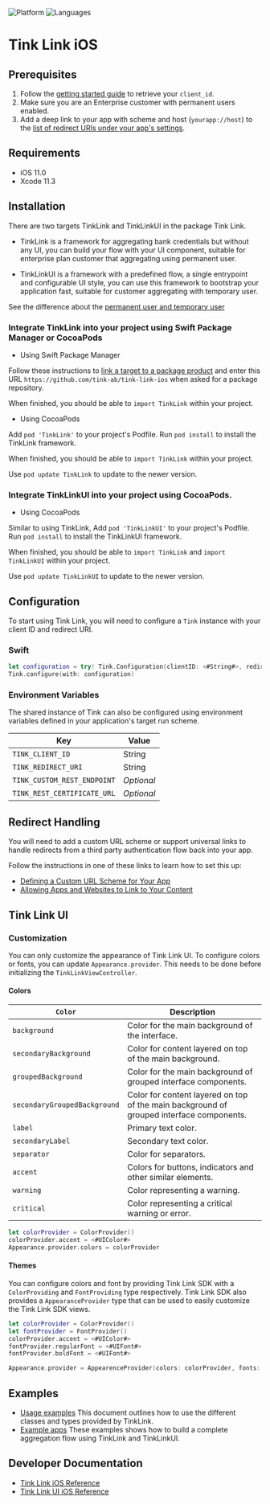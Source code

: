 ![Platform](https://img.shields.io/badge/platform-iOS-orange.svg)
![Languages](https://img.shields.io/badge/languages-swift-orange.svg)

# Tink Link iOS

## Prerequisites

1. Follow the [getting started guide](https://docs.tink.com/resources/getting-started/set-up-your-account) to retrieve your `client_id`.
2. Make sure you are an Enterprise customer with permanent users enabled.
3. Add a deep link to your app with scheme and host (`yourapp://host`) to the [list of redirect URIs under your app's settings](https://console.tink.com/overview).

## Requirements

- iOS 11.0
- Xcode 11.3

## Installation
There are two targets TinkLink and TinkLinkUI in the package Tink Link.
- TinkLink is a framework for aggregating bank credentials but without any UI, you can build your flow with your UI component, suitable for enterprise plan customer that aggregating using permanent user.

- TinkLinkUI is a framework with a predefined flow, a single entrypoint and configurable UI style, you can use this framework to bootstrap your application fast, suitable for customer aggregating with temporary user.

See the difference about the [permanent user and temporary user](https://docs.tink.com/resources/tutorials/permanent-users)

### Integrate TinkLink into your project using Swift Package Manager or CocoaPods
- Using Swift Package Manager

Follow these instructions to [link a target to a package product](https://help.apple.com/xcode/mac/current/#/devb83d64851) and enter this URL `https://github.com/tink-ab/tink-link-ios` when asked for a package repository.

When finished, you should be able to `import TinkLink` within your project.

- Using CocoaPods

Add `pod 'TinkLink'` to your project's Podfile. Run `pod install` to install the TinkLink framework.

When finished, you should be able to `import TinkLink` within your project.

Use `pod update TinkLink` to update to the newer version.

### Integrate TinkLinkUI into your project using CocoaPods.
- Using CocoaPods

Similar to using TinkLink, Add `pod 'TinkLinkUI'` to your project's Podfile. Run `pod install` to install the TinkLinkUI framework.

When finished, you should be able to `import TinkLink` and `import TinkLinkUI` within your project.

Use `pod update TinkLinkUI` to update to the newer version.

## Configuration

To start using Tink Link, you will need to configure a `Tink` instance with your client ID and redirect URI.

### Swift

```swift
let configuration = try! Tink.Configuration(clientID: <#String#>, redirectURI: <#URL#>)
Tink.configure(with: configuration)
```

### Environment Variables

The shared instance of Tink can also be configured using environment variables defined in your application's target run scheme.

| Key                         | Value      |
| --------------------------- | ---------- |
| `TINK_CLIENT_ID`            | String     |
| `TINK_REDIRECT_URI`         | String     |
| `TINK_CUSTOM_REST_ENDPOINT` | _Optional_ |
| `TINK_REST_CERTIFICATE_URL` | _Optional_ |

## Redirect Handling

You will need to add a custom URL scheme or support universal links to handle redirects from a third party authentication flow back into your app.

Follow the instructions in one of these links to learn how to set this up:

- [Defining a Custom URL Scheme for Your App](https://developer.apple.com/documentation/uikit/inter-process_communication/allowing_apps_and_websites_to_link_to_your_content/defining_a_custom_url_scheme_for_your_app)
- [Allowing Apps and Websites to Link to Your Content](https://developer.apple.com/documentation/uikit/inter-process_communication/allowing_apps_and_websites_to_link_to_your_content)

## Tink Link UI

### Customization 

You can only customize the appearance of Tink Link UI. 
To configure colors or fonts, you can update `Appearance.provider`. This needs to be done before initializing the `TinkLinkViewController`.

#### Colors

|`Color`|Description|
|--------|-------------|
|`background`|Color for the main background of the interface.|
|`secondaryBackground`|Color for content layered on top of the main background.|
|`groupedBackground`|Color for the main background of grouped interface components.|
|`secondaryGroupedBackground`|Color for content layered on top of the main background of grouped interface components.|
|`label`|Primary text color.|
|`secondaryLabel`|Secondary text color.|
|`separator`|Color for separators.|
|`accent`|Colors for buttons, indicators and other similar elements.|
|`warning`|Color representing a warning.|
|`critical`|Color representing a critical warning or error.|

```swift
let colorProvider = ColorProvider()
colorProvider.accent = <#UIColor#>
Appearance.provider.colors = colorProvider
```

#### Themes
You can configure colors and font by providing Tink Link SDK with a `ColorProviding` and `FontProviding` type respectively. Tink Link SDK also provides a `AppearanceProvider` type that can be used to easily customize the Tink Link SDK views. 

```swift
let colorProvider = ColorProvider()
let fontProvider = FontProvider()
colorProvider.accent = <#UIColor#>
fontProvider.regularFont = <#UIFont#>
fontProvider.boldFont = <#UIFont#>

Appearance.provider = AppearenceProvider(colors: colorProvider, fonts: fontProvider)
```

## Examples

- [Usage examples](USAGE.md) This document outlines how to use the different classes and types provided by TinkLink.
- [Example apps](Examples) These examples shows how to build a complete aggregation flow using TinkLink and TinkLinkUI.

## Developer Documentation
- [Tink Link iOS Reference](https://tink-ab.github.io/tink-link-ios/tinklink)
- [Tink Link UI iOS Reference](https://tink-ab.github.io/tink-link-ios/tinklinkui)

